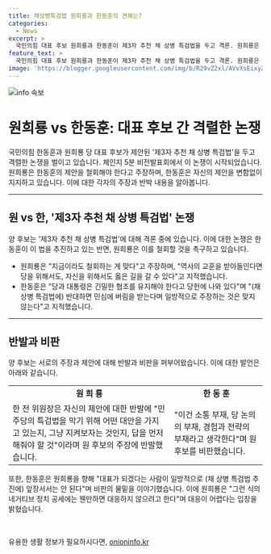 ```yaml
---
title: 채상병특검법 원희룡과 한동훈의 견해는?
categories:
  - News
excerpt: >
  국민의힘 대표 후보 원희룡과 한동훈이 제3자 추천 채 상병 특검법을 두고 격론. 원희룡은 추진을 철회하라 주장하며, 한동훈은 반대 입장. 양측은 서로의 주장에 대해 비판과 반발을 이어갔고, 선거를 앞두고 논란이 예고됐다.
feature_text: >
  국민의힘 대표 후보 원희룡과 한동훈이 제3자 추천 채 상병 특검법을 두고 격론. 원희룡은 추진을 철회하라 주장하며, 한동훈은 반대 입장. 양측은 서로의 주장에 대해 비판과 반발을 이어갔고, 선거를 앞두고 논란이 예고됐다.
image: 'https://blogger.googleusercontent.com/img/b/R29vZ2xl/AVvXsEixyZcFfHzMRdzZMjFBmAUKJYCLCGyLL1o632UiGVXcaFdKo_bkvkuCioo0uUKlGfBVcT3P84aROyZIXSBEx3Aw5nCQ3pTgDom1WDC4m8eifvWiAmWEEVb4x6G_l8C0QH225ldMjyaFvpxGEBGNO37VmDTDMHGhJPq73UglMfDca1-0aw/s1600/blogspot.png'
---
```


<p><img src="https://blogger.googleusercontent.com/img/b/R29vZ2xl/AVvXsEixyZcFfHzMRdzZMjFBmAUKJYCLCGyLL1o632UiGVXcaFdKo_bkvkuCioo0uUKlGfBVcT3P84aROyZIXSBEx3Aw5nCQ3pTgDom1WDC4m8eifvWiAmWEEVb4x6G_l8C0QH225ldMjyaFvpxGEBGNO37VmDTDMHGhJPq73UglMfDca1-0aw/s1600/blogspot.png" alt="info 속보" /></p>

<h1 data-ke-size="size32">원희룡 vs 한동훈: 대표 후보 간 격렬한 논쟁</h1>

<p data-ke-size="size16">국민의힘 한동훈과 원희룡 당 대표 후보가 제안된 '제3자 추천 채 상병 특검법'을 두고 격렬한 논쟁을 벌이고 있습니다. 체인지 5분 비전발표회에서 이 논쟁이 시작되었습니다. 원희룡은 한동훈의 제안을 철회해야 한다고 주장하며, 한동훈은 자신의 제안을 변함없이 지지하고 있습니다. 이에 대한 각자의 주장과 반박 내용을 알아봅니다.</p>

<hr>

<h2 data-ke-size="size26">원 vs 한, '제3자 추천 채 상병 특검법' 논쟁</h2>

<p data-ke-size="size16">양 후보는 '제3자 추천 채 상병 특검법'에 대해 격론 중에 있습니다. 이에 대한 논쟁은 한동훈이 이 법을 추진하고 있는 반면, 원희룡은 이를 철회할 것을 촉구하고 있습니다.</p>

<ul>
  <li>원희룡은 "지금이라도 철회하는 게 맞다"고 주장하며, "역사의 교훈을 받아들인다면 당을 위해서도, 자신을 위해서도 옳은 길을 갈 수 있다"고 지적했습니다.</li>
  <li>한동훈은 "당과 대통령은 긴밀한 협조를 유지해야 한다고 당헌에 나와 있다"며 "(채 상병 특검법에) 반대하면 민심에 버림을 받는다며 일방적으로 주장하는 것은 맞지 않는다"고 지적했습니다.</li>
</ul>

<hr>

<h2 data-ke-size="size26">반발과 비판</h2>

<p data-ke-size="size16">양 후보는 서로의 주장과 제안에 대해 반발과 비판을 퍼부어왔습니다. 이에 대한 발언은 아래와 같습니다.</p>

<table>
  <tr>
    <td style="text-align: center; height: 17px;"><b>원 희 룡</b></td>
    <td style="text-align: center; height: 17px;"><b>한 동 훈</b></td>
  </tr>
  <tr>
    <td>한 전 위원장은 자신의 제안에 대한 반발에 "민주당의 특검법을 막기 위해 어떤 대안을 가지고 있는지, 그냥 지켜보자는 것인지, 답을 먼저 해줘야 할 것"이라며 원 후보의 주장에 반발했습니다.</td>
    <td>"이건 소통 부재, 당 논의의 부재, 경험과 전략의 부재라고 생각한다"며 원 후보를 비판했습니다.</td>
  </tr>
</table>

<p data-ke-size="size16">또한, 한동훈은 원희룡을 향해 "대표가 되겠다는 사람이 일방적으로 (채 상병 특검법 추진에) 앞장서서는 안 된다"며 비판의 물밑을 이야기했습니다. 이에 원희룡은 "그런 식의 네거티브 정치 공세에는 웬만하면 대응하지 않으려고 한다"며 대응이 어렵다는 입장을 밝혔습니다.</p>

<p data-ke-size="size16">&nbsp;</p>
유용한 생활 정보가 필요하시다면, <a href="https://onioninfo.kr" rel="dofollow">onioninfo.kr</a>


